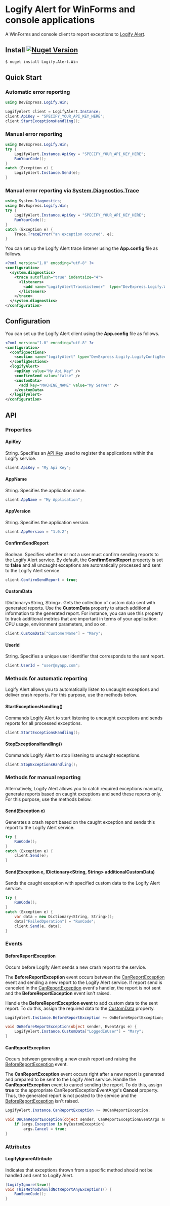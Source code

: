 # Logify Alert for WinForms and console applications
A WinForms and console client to report exceptions to [Logify Alert](https://logify.devexpress.com).

## Install <a href="https://www.nuget.org/packages/Logify.Alert.Win/"><img alt="Nuget Version" src="https://img.shields.io/nuget/v/Logify.Alert.Win.svg" data-canonical-src="https://img.shields.io/nuget/v/Logify.Alert.Win.svg" style="max-width:100%;" /></a>
```sh
$ nuget install Logify.Alert.Win
```

## Quick Start
### Automatic error reporting
```csharp
using DevExpress.Logify.Win;

LogifyAlert client = LogifyAlert.Instance;
client.ApiKey = "SPECIFY_YOUR_API_KEY_HERE";
client.StartExceptionsHandling();
```

### Manual error reporting
```csharp
using DevExpress.Logify.Win;
try {
    LogifyAlert.Instance.ApiKey = "SPECIFY_YOUR_API_KEY_HERE";
    RunYourCode();
}
catch (Exception e) {
    LogifyAlert.Instance.Send(e);
}
```

### Manual error reporting via [System.Diagnostics.Trace](https://msdn.microsoft.com/en-us/library/system.diagnostics.trace(v=vs.110).aspx)
```csharp
using System.Diagnostics;
using DevExpress.Logify.Win;
try {
    LogifyAlert.Instance.ApiKey = "SPECIFY_YOUR_API_KEY_HERE";
    RunYourCode();
}
catch (Exception e) {
    Trace.TraceError("an exception occured", e);
}
```

You can set up the Logify Alert trace listener using the **App.config** file as follows.

```xml
<?xml version="1.0" encoding="utf-8" ?>
<configuration>
  <system.diagnostics>
    <trace autoflush="true" indentsize="4">
      <listeners>
        <add name="LogifyAlertTraceListener"  type="DevExpress.Logify.Win.LogifyAlertTraceListener, Logify.Alert.Win" />
      </listeners>
    </trace>
  </system.diagnostics>
</configuration>
```

## Configuration
You can set up the Logify Alert client using the **App.config** file as follows.
```xml
<?xml version="1.0" encoding="utf-8" ?>
<configuration>
  <configSections>
    <section name="logifyAlert" type="DevExpress.Logify.LogifyConfigSection, Logify.Alert.Win" />
  </configSections>
  <logifyAlert>
    <apiKey value="My Api Key" />
    <confirmSend value="false" />
    <customData>
      <add key="MACHINE_NAME" value="My Server" />
    </customData>
  </logifyAlert>
</configuration>
```

## API
### Properties
#### ApiKey
String. Specifies an [API Key](https://logify.devexpress.com/Documentation/CreateApp) used to register the applications within the Logify service.
```csharp
client.ApiKey = "My Api Key";
```

#### AppName
String. Specifies the application name.
```csharp
client.AppName = "My Application";
```
#### AppVersion
String. Specifies the application version.
```csharp
client.AppVersion = "1.0.2";
```
#### ConfirmSendReport
Boolean. Specifies whether or not a user must confirm sending reports to the Logify Alert service.
By default, the **ConfirmSendReport** property is set to **false** and all uncaught exceptions are automatically processed and sent to the Logify Alert service.
```csharp
client.ConfirmSendReport = true;
```
#### CustomData
IDictionary<String, String>. Gets the collection of custom data sent with generated reports.
Use the **CustomData** property to attach additional information to the generated report. For instance, you can use this property to track additional metrics that are important in terms of your application: CPU usage, environment parameters, and so on.

```csharp
client.CustomData["CustomerName"] = "Mary";
```

#### UserId
String. Specifies a unique user identifier that corresponds to the sent report.
```csharp
client.UserId = "user@myapp.com";
```

### Methods for automatic reporting
Logify Alert allows you to automatically listen to uncaught exceptions and deliver crash reports. For this purpose, use the methods below.

#### StartExceptionsHandling()
Commands Logify Alert to start listening to uncaught exceptions and sends reports for all processed exceptions.
```csharp
client.StartExceptionsHandling();
```

#### StopExceptionsHandling()
Commands Logify Alert to stop listening to uncaught exceptions.
```csharp
client.StopExceptionsHandling();
```

### Methods for manual reporting
Alternatively, Logify Alert allows you to catch required exceptions manually, generate reports based on caught exceptions and send these reports only. For this purpose, use the methods below.

#### Send(Exception e)
Generates a crash report based on the caught exception and sends this report to the Logify Alert service.
```csharp
try {
    RunCode();
}
catch (Exception e) {
    client.Send(e);
}
```

#### Send(Exception e, IDictionary<String, String> additionalCustomData)
Sends the caught exception with specified custom data to the Logify Alert service.
```csharp
try {
    RunCode();
}
catch (Exception e) {
    var data = new Dictionary<String, String>();
    data["FailedOperation"] = "RunCode";
    client.Send(e, data);
}
```

### Events

#### BeforeReportException
Occurs before Logify Alert sends a new crash report to the service.

The **BeforeReportException** event occurs between the [CanReportException](#canreportexception) event and sending a new report to the Logify Alert service. If report send is canceled in the [CanReportException](#canreportexception) event's handler, the report is not sent and the **BeforeReportException** event isn't raised.

Handle the **BeforeReportException event** to add custom data to the sent report. To do this, assign the required data to the [CustomData](#customdata) property.
```csharp
LogifyAlert.Instance.BeforeReportException += OnBeforeReportException;

void OnBeforeReportException(object sender, EventArgs e) {
    LogifyAlert.Instance.CustomData["LoggedInUser"] = "Mary";
}
```


#### CanReportException
Occurs between generating a new crash report and raising the [BeforeReportException](#beforereportexception) event.

The **CanReportException** event occurs right after a new report is generated and prepared to be sent to the Logify Alert service. Handle the **CanReportException** event to cancel sending the report. To do this, assign **true** to the appropriate CanReportExceptionEventArgs's **Cancel** property. Thus, the generated report is not posted to the service and the [BeforeReportException](#beforereportexception) isn't raised.
```csharp
LogifyAlert.Instance.CanReportException += OnCanReportException;

void OnCanReportException(object sender, CanReportExceptionEventArgs args) {
    if (args.Exception is MyCustomException)
        args.Cancel = true;
}
```

### Attributes
#### LogifyIgnoreAttribute
Indicates that exceptions thrown from a specific method should not be handled and sent to Logify Alert.

```csharp
[LogifyIgnore(true)]
void ThisMethodShouldNotReportAnyExceptions() {
    RunSomeCode();
}
```
